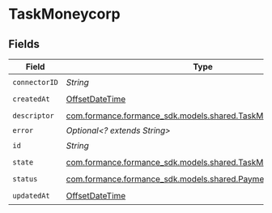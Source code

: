 # TaskMoneycorp


## Fields

| Field                                                                                                             | Type                                                                                                              | Required                                                                                                          | Description                                                                                                       |
| ----------------------------------------------------------------------------------------------------------------- | ----------------------------------------------------------------------------------------------------------------- | ----------------------------------------------------------------------------------------------------------------- | ----------------------------------------------------------------------------------------------------------------- |
| `connectorID`                                                                                                     | *String*                                                                                                          | :heavy_check_mark:                                                                                                | N/A                                                                                                               |
| `createdAt`                                                                                                       | [OffsetDateTime](https://docs.oracle.com/javase/8/docs/api/java/time/OffsetDateTime.html)                         | :heavy_check_mark:                                                                                                | N/A                                                                                                               |
| `descriptor`                                                                                                      | [com.formance.formance_sdk.models.shared.TaskMoneycorpDescriptor](../../models/shared/TaskMoneycorpDescriptor.md) | :heavy_check_mark:                                                                                                | N/A                                                                                                               |
| `error`                                                                                                           | *Optional<? extends String>*                                                                                      | :heavy_minus_sign:                                                                                                | N/A                                                                                                               |
| `id`                                                                                                              | *String*                                                                                                          | :heavy_check_mark:                                                                                                | N/A                                                                                                               |
| `state`                                                                                                           | [com.formance.formance_sdk.models.shared.TaskMoneycorpState](../../models/shared/TaskMoneycorpState.md)           | :heavy_check_mark:                                                                                                | N/A                                                                                                               |
| `status`                                                                                                          | [com.formance.formance_sdk.models.shared.PaymentStatus](../../models/shared/PaymentStatus.md)                     | :heavy_check_mark:                                                                                                | N/A                                                                                                               |
| `updatedAt`                                                                                                       | [OffsetDateTime](https://docs.oracle.com/javase/8/docs/api/java/time/OffsetDateTime.html)                         | :heavy_check_mark:                                                                                                | N/A                                                                                                               |